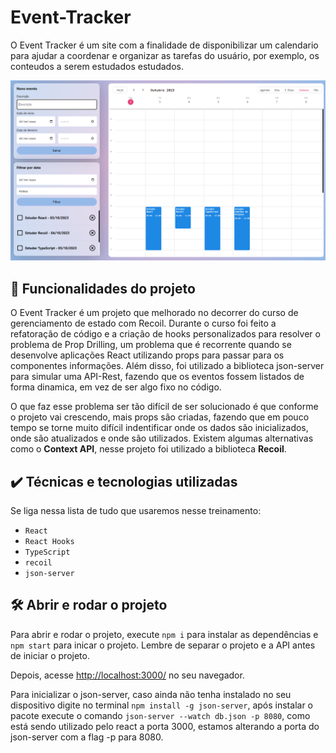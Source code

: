 # Event-Tracker

O Event Tracker é um site com a finalidade de disponibilizar um calendario para ajudar a coordenar e organizar as tarefas do usuário, por exemplo, os conteudos a serem estudados estudados.

![imagem do Event Tracker](image.png)

## 🔨 Funcionalidades do projeto

O Event Tracker é um projeto que melhorado no decorrer do curso de gerenciamento de estado com Recoil. Durante o curso foi feito a refatoração de código e a criação de hooks personalizados para resolver o problema de Prop Drilling, um problema que é recorrente quando se desenvolve aplicações React utilizando props para passar para os componentes informações. Além disso, foi utilizado a biblioteca json-server para simular uma API-Rest, fazendo que os eventos fossem listados de forma dinamica, em vez de ser algo fixo no código.

O que faz esse problema ser tão difícil de ser solucionado é que conforme o projeto vai crescendo, mais props são criadas, fazendo que em pouco tempo se torne muito difícil indentificar onde os dados são inicializados, onde são atualizados e onde são utilizados. Existem algumas alternativas como o **Context API**, nesse projeto foi utilizado a biblioteca **Recoil**.

## ✔️ Técnicas e tecnologias utilizadas

Se liga nessa lista de tudo que usaremos nesse treinamento:

- `React`
- `React Hooks`
- `TypeScript`
- `recoil`
- `json-server`

## 🛠️ Abrir e rodar o projeto

Para abrir e rodar o projeto, execute ```npm i``` para instalar as dependências e ```npm start``` para inicar o projeto. Lembre de separar o projeto e a API antes de iniciar o projeto.

Depois, acesse <a href="http://localhost:3000/">http://localhost:3000/</a> no seu navegador.

Para inicializar o json-server, caso ainda não tenha instalado no seu dispositivo digite no terminal ```npm install -g json-server```, após instalar o pacote execute o comando ```json-server --watch db.json -p 8080```, como está sendo utilizado pelo react a porta 3000, estamos alterando a porta do json-server com a flag -p para 8080.
